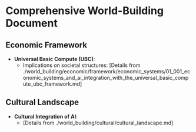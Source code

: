 # Comprehensive World-Building Document

## Economic Framework
- **Universal Basic Compute (UBC)**: 
  - Implications on societal structures: [Details from ./world_building/economic/framework/economic_systems/01_001_economic_systems_and_ai_integration_with_the_universal_basic_compute_ubc_framework.md]

## Cultural Landscape
- **Cultural Integration of AI**: 
  - [Details from ./world_building/cultural/cultural_landscape.md]
